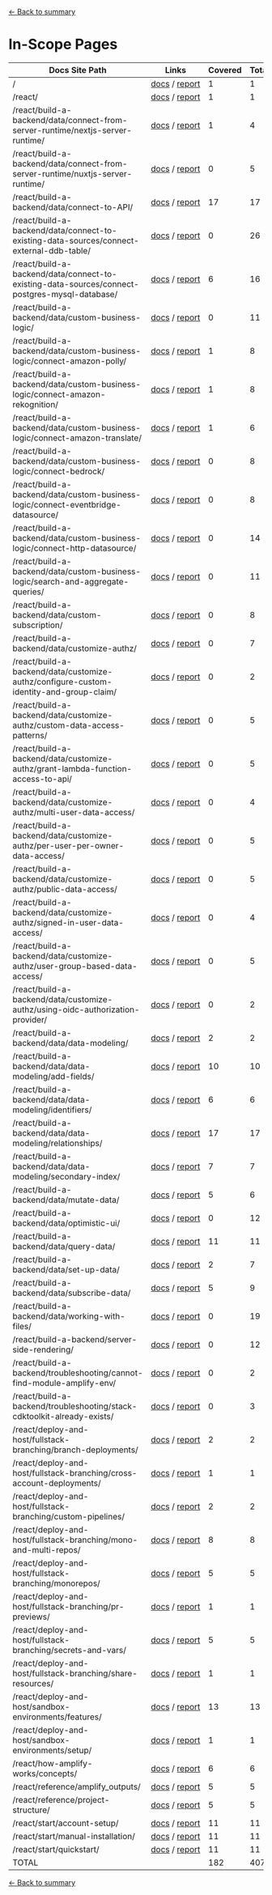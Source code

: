[<- Back to summary](./readme.md)

# In-Scope Pages

| Docs Site Path | Links | Covered | Total | % |
| -- | -- | -- | -- | -- |
| / | [docs](https://docs.amplify.aws/)&nbsp;/&nbsp;[report](docs-page/index.md) | 1 | 1 | 100.0% |
| /react/ | [docs](https://docs.amplify.aws/react/)&nbsp;/&nbsp;[report](docs-page/react/index.md) | 1 | 1 | 100.0% |
| /react/build-a-backend/data/connect-from-server-runtime/nextjs-server-runtime/ | [docs](https://docs.amplify.aws/react/build-a-backend/data/connect-from-server-runtime/nextjs-server-runtime/)&nbsp;/&nbsp;[report](docs-page/react/build-a-backend/data/connect-from-server-runtime/nextjs-server-runtime/index.md) | 1 | 4 | 25.0% |
| /react/build-a-backend/data/connect-from-server-runtime/nuxtjs-server-runtime/ | [docs](https://docs.amplify.aws/react/build-a-backend/data/connect-from-server-runtime/nuxtjs-server-runtime/)&nbsp;/&nbsp;[report](docs-page/react/build-a-backend/data/connect-from-server-runtime/nuxtjs-server-runtime/index.md) | 0 | 5 | 0.0% |
| /react/build-a-backend/data/connect-to-API/ | [docs](https://docs.amplify.aws/react/build-a-backend/data/connect-to-API/)&nbsp;/&nbsp;[report](docs-page/react/build-a-backend/data/connect-to-API/index.md) | 17 | 17 | 100.0% |
| /react/build-a-backend/data/connect-to-existing-data-sources/connect-external-ddb-table/ | [docs](https://docs.amplify.aws/react/build-a-backend/data/connect-to-existing-data-sources/connect-external-ddb-table/)&nbsp;/&nbsp;[report](docs-page/react/build-a-backend/data/connect-to-existing-data-sources/connect-external-ddb-table/index.md) | 0 | 26 | 0.0% |
| /react/build-a-backend/data/connect-to-existing-data-sources/connect-postgres-mysql-database/ | [docs](https://docs.amplify.aws/react/build-a-backend/data/connect-to-existing-data-sources/connect-postgres-mysql-database/)&nbsp;/&nbsp;[report](docs-page/react/build-a-backend/data/connect-to-existing-data-sources/connect-postgres-mysql-database/index.md) | 6 | 16 | 37.5% |
| /react/build-a-backend/data/custom-business-logic/ | [docs](https://docs.amplify.aws/react/build-a-backend/data/custom-business-logic/)&nbsp;/&nbsp;[report](docs-page/react/build-a-backend/data/custom-business-logic/index.md) | 0 | 11 | 0.0% |
| /react/build-a-backend/data/custom-business-logic/connect-amazon-polly/ | [docs](https://docs.amplify.aws/react/build-a-backend/data/custom-business-logic/connect-amazon-polly/)&nbsp;/&nbsp;[report](docs-page/react/build-a-backend/data/custom-business-logic/connect-amazon-polly/index.md) | 1 | 8 | 12.5% |
| /react/build-a-backend/data/custom-business-logic/connect-amazon-rekognition/ | [docs](https://docs.amplify.aws/react/build-a-backend/data/custom-business-logic/connect-amazon-rekognition/)&nbsp;/&nbsp;[report](docs-page/react/build-a-backend/data/custom-business-logic/connect-amazon-rekognition/index.md) | 1 | 8 | 12.5% |
| /react/build-a-backend/data/custom-business-logic/connect-amazon-translate/ | [docs](https://docs.amplify.aws/react/build-a-backend/data/custom-business-logic/connect-amazon-translate/)&nbsp;/&nbsp;[report](docs-page/react/build-a-backend/data/custom-business-logic/connect-amazon-translate/index.md) | 1 | 6 | 16.7% |
| /react/build-a-backend/data/custom-business-logic/connect-bedrock/ | [docs](https://docs.amplify.aws/react/build-a-backend/data/custom-business-logic/connect-bedrock/)&nbsp;/&nbsp;[report](docs-page/react/build-a-backend/data/custom-business-logic/connect-bedrock/index.md) | 0 | 8 | 0.0% |
| /react/build-a-backend/data/custom-business-logic/connect-eventbridge-datasource/ | [docs](https://docs.amplify.aws/react/build-a-backend/data/custom-business-logic/connect-eventbridge-datasource/)&nbsp;/&nbsp;[report](docs-page/react/build-a-backend/data/custom-business-logic/connect-eventbridge-datasource/index.md) | 0 | 8 | 0.0% |
| /react/build-a-backend/data/custom-business-logic/connect-http-datasource/ | [docs](https://docs.amplify.aws/react/build-a-backend/data/custom-business-logic/connect-http-datasource/)&nbsp;/&nbsp;[report](docs-page/react/build-a-backend/data/custom-business-logic/connect-http-datasource/index.md) | 0 | 14 | 0.0% |
| /react/build-a-backend/data/custom-business-logic/search-and-aggregate-queries/ | [docs](https://docs.amplify.aws/react/build-a-backend/data/custom-business-logic/search-and-aggregate-queries/)&nbsp;/&nbsp;[report](docs-page/react/build-a-backend/data/custom-business-logic/search-and-aggregate-queries/index.md) | 0 | 11 | 0.0% |
| /react/build-a-backend/data/custom-subscription/ | [docs](https://docs.amplify.aws/react/build-a-backend/data/custom-subscription/)&nbsp;/&nbsp;[report](docs-page/react/build-a-backend/data/custom-subscription/index.md) | 0 | 8 | 0.0% |
| /react/build-a-backend/data/customize-authz/ | [docs](https://docs.amplify.aws/react/build-a-backend/data/customize-authz/)&nbsp;/&nbsp;[report](docs-page/react/build-a-backend/data/customize-authz/index.md) | 0 | 7 | 0.0% |
| /react/build-a-backend/data/customize-authz/configure-custom-identity-and-group-claim/ | [docs](https://docs.amplify.aws/react/build-a-backend/data/customize-authz/configure-custom-identity-and-group-claim/)&nbsp;/&nbsp;[report](docs-page/react/build-a-backend/data/customize-authz/configure-custom-identity-and-group-claim/index.md) | 0 | 2 | 0.0% |
| /react/build-a-backend/data/customize-authz/custom-data-access-patterns/ | [docs](https://docs.amplify.aws/react/build-a-backend/data/customize-authz/custom-data-access-patterns/)&nbsp;/&nbsp;[report](docs-page/react/build-a-backend/data/customize-authz/custom-data-access-patterns/index.md) | 0 | 5 | 0.0% |
| /react/build-a-backend/data/customize-authz/grant-lambda-function-access-to-api/ | [docs](https://docs.amplify.aws/react/build-a-backend/data/customize-authz/grant-lambda-function-access-to-api/)&nbsp;/&nbsp;[report](docs-page/react/build-a-backend/data/customize-authz/grant-lambda-function-access-to-api/index.md) | 0 | 5 | 0.0% |
| /react/build-a-backend/data/customize-authz/multi-user-data-access/ | [docs](https://docs.amplify.aws/react/build-a-backend/data/customize-authz/multi-user-data-access/)&nbsp;/&nbsp;[report](docs-page/react/build-a-backend/data/customize-authz/multi-user-data-access/index.md) | 0 | 4 | 0.0% |
| /react/build-a-backend/data/customize-authz/per-user-per-owner-data-access/ | [docs](https://docs.amplify.aws/react/build-a-backend/data/customize-authz/per-user-per-owner-data-access/)&nbsp;/&nbsp;[report](docs-page/react/build-a-backend/data/customize-authz/per-user-per-owner-data-access/index.md) | 0 | 5 | 0.0% |
| /react/build-a-backend/data/customize-authz/public-data-access/ | [docs](https://docs.amplify.aws/react/build-a-backend/data/customize-authz/public-data-access/)&nbsp;/&nbsp;[report](docs-page/react/build-a-backend/data/customize-authz/public-data-access/index.md) | 0 | 5 | 0.0% |
| /react/build-a-backend/data/customize-authz/signed-in-user-data-access/ | [docs](https://docs.amplify.aws/react/build-a-backend/data/customize-authz/signed-in-user-data-access/)&nbsp;/&nbsp;[report](docs-page/react/build-a-backend/data/customize-authz/signed-in-user-data-access/index.md) | 0 | 4 | 0.0% |
| /react/build-a-backend/data/customize-authz/user-group-based-data-access/ | [docs](https://docs.amplify.aws/react/build-a-backend/data/customize-authz/user-group-based-data-access/)&nbsp;/&nbsp;[report](docs-page/react/build-a-backend/data/customize-authz/user-group-based-data-access/index.md) | 0 | 5 | 0.0% |
| /react/build-a-backend/data/customize-authz/using-oidc-authorization-provider/ | [docs](https://docs.amplify.aws/react/build-a-backend/data/customize-authz/using-oidc-authorization-provider/)&nbsp;/&nbsp;[report](docs-page/react/build-a-backend/data/customize-authz/using-oidc-authorization-provider/index.md) | 0 | 2 | 0.0% |
| /react/build-a-backend/data/data-modeling/ | [docs](https://docs.amplify.aws/react/build-a-backend/data/data-modeling/)&nbsp;/&nbsp;[report](docs-page/react/build-a-backend/data/data-modeling/index.md) | 2 | 2 | 100.0% |
| /react/build-a-backend/data/data-modeling/add-fields/ | [docs](https://docs.amplify.aws/react/build-a-backend/data/data-modeling/add-fields/)&nbsp;/&nbsp;[report](docs-page/react/build-a-backend/data/data-modeling/add-fields/index.md) | 10 | 10 | 100.0% |
| /react/build-a-backend/data/data-modeling/identifiers/ | [docs](https://docs.amplify.aws/react/build-a-backend/data/data-modeling/identifiers/)&nbsp;/&nbsp;[report](docs-page/react/build-a-backend/data/data-modeling/identifiers/index.md) | 6 | 6 | 100.0% |
| /react/build-a-backend/data/data-modeling/relationships/ | [docs](https://docs.amplify.aws/react/build-a-backend/data/data-modeling/relationships/)&nbsp;/&nbsp;[report](docs-page/react/build-a-backend/data/data-modeling/relationships/index.md) | 17 | 17 | 100.0% |
| /react/build-a-backend/data/data-modeling/secondary-index/ | [docs](https://docs.amplify.aws/react/build-a-backend/data/data-modeling/secondary-index/)&nbsp;/&nbsp;[report](docs-page/react/build-a-backend/data/data-modeling/secondary-index/index.md) | 7 | 7 | 100.0% |
| /react/build-a-backend/data/mutate-data/ | [docs](https://docs.amplify.aws/react/build-a-backend/data/mutate-data/)&nbsp;/&nbsp;[report](docs-page/react/build-a-backend/data/mutate-data/index.md) | 5 | 6 | 83.3% |
| /react/build-a-backend/data/optimistic-ui/ | [docs](https://docs.amplify.aws/react/build-a-backend/data/optimistic-ui/)&nbsp;/&nbsp;[report](docs-page/react/build-a-backend/data/optimistic-ui/index.md) | 0 | 12 | 0.0% |
| /react/build-a-backend/data/query-data/ | [docs](https://docs.amplify.aws/react/build-a-backend/data/query-data/)&nbsp;/&nbsp;[report](docs-page/react/build-a-backend/data/query-data/index.md) | 11 | 11 | 100.0% |
| /react/build-a-backend/data/set-up-data/ | [docs](https://docs.amplify.aws/react/build-a-backend/data/set-up-data/)&nbsp;/&nbsp;[report](docs-page/react/build-a-backend/data/set-up-data/index.md) | 2 | 7 | 28.6% |
| /react/build-a-backend/data/subscribe-data/ | [docs](https://docs.amplify.aws/react/build-a-backend/data/subscribe-data/)&nbsp;/&nbsp;[report](docs-page/react/build-a-backend/data/subscribe-data/index.md) | 5 | 9 | 55.6% |
| /react/build-a-backend/data/working-with-files/ | [docs](https://docs.amplify.aws/react/build-a-backend/data/working-with-files/)&nbsp;/&nbsp;[report](docs-page/react/build-a-backend/data/working-with-files/index.md) | 0 | 19 | 0.0% |
| /react/build-a-backend/server-side-rendering/ | [docs](https://docs.amplify.aws/react/build-a-backend/server-side-rendering/)&nbsp;/&nbsp;[report](docs-page/react/build-a-backend/server-side-rendering/index.md) | 0 | 12 | 0.0% |
| /react/build-a-backend/troubleshooting/cannot-find-module-amplify-env/ | [docs](https://docs.amplify.aws/react/build-a-backend/troubleshooting/cannot-find-module-amplify-env/)&nbsp;/&nbsp;[report](docs-page/react/build-a-backend/troubleshooting/cannot-find-module-amplify-env/index.md) | 0 | 2 | 0.0% |
| /react/build-a-backend/troubleshooting/stack-cdktoolkit-already-exists/ | [docs](https://docs.amplify.aws/react/build-a-backend/troubleshooting/stack-cdktoolkit-already-exists/)&nbsp;/&nbsp;[report](docs-page/react/build-a-backend/troubleshooting/stack-cdktoolkit-already-exists/index.md) | 0 | 3 | 0.0% |
| /react/deploy-and-host/fullstack-branching/branch-deployments/ | [docs](https://docs.amplify.aws/react/deploy-and-host/fullstack-branching/branch-deployments/)&nbsp;/&nbsp;[report](docs-page/react/deploy-and-host/fullstack-branching/branch-deployments/index.md) | 2 | 2 | 100.0% |
| /react/deploy-and-host/fullstack-branching/cross-account-deployments/ | [docs](https://docs.amplify.aws/react/deploy-and-host/fullstack-branching/cross-account-deployments/)&nbsp;/&nbsp;[report](docs-page/react/deploy-and-host/fullstack-branching/cross-account-deployments/index.md) | 1 | 1 | 100.0% |
| /react/deploy-and-host/fullstack-branching/custom-pipelines/ | [docs](https://docs.amplify.aws/react/deploy-and-host/fullstack-branching/custom-pipelines/)&nbsp;/&nbsp;[report](docs-page/react/deploy-and-host/fullstack-branching/custom-pipelines/index.md) | 2 | 2 | 100.0% |
| /react/deploy-and-host/fullstack-branching/mono-and-multi-repos/ | [docs](https://docs.amplify.aws/react/deploy-and-host/fullstack-branching/mono-and-multi-repos/)&nbsp;/&nbsp;[report](docs-page/react/deploy-and-host/fullstack-branching/mono-and-multi-repos/index.md) | 8 | 8 | 100.0% |
| /react/deploy-and-host/fullstack-branching/monorepos/ | [docs](https://docs.amplify.aws/react/deploy-and-host/fullstack-branching/monorepos/)&nbsp;/&nbsp;[report](docs-page/react/deploy-and-host/fullstack-branching/monorepos/index.md) | 5 | 5 | 100.0% |
| /react/deploy-and-host/fullstack-branching/pr-previews/ | [docs](https://docs.amplify.aws/react/deploy-and-host/fullstack-branching/pr-previews/)&nbsp;/&nbsp;[report](docs-page/react/deploy-and-host/fullstack-branching/pr-previews/index.md) | 1 | 1 | 100.0% |
| /react/deploy-and-host/fullstack-branching/secrets-and-vars/ | [docs](https://docs.amplify.aws/react/deploy-and-host/fullstack-branching/secrets-and-vars/)&nbsp;/&nbsp;[report](docs-page/react/deploy-and-host/fullstack-branching/secrets-and-vars/index.md) | 5 | 5 | 100.0% |
| /react/deploy-and-host/fullstack-branching/share-resources/ | [docs](https://docs.amplify.aws/react/deploy-and-host/fullstack-branching/share-resources/)&nbsp;/&nbsp;[report](docs-page/react/deploy-and-host/fullstack-branching/share-resources/index.md) | 1 | 1 | 100.0% |
| /react/deploy-and-host/sandbox-environments/features/ | [docs](https://docs.amplify.aws/react/deploy-and-host/sandbox-environments/features/)&nbsp;/&nbsp;[report](docs-page/react/deploy-and-host/sandbox-environments/features/index.md) | 13 | 13 | 100.0% |
| /react/deploy-and-host/sandbox-environments/setup/ | [docs](https://docs.amplify.aws/react/deploy-and-host/sandbox-environments/setup/)&nbsp;/&nbsp;[report](docs-page/react/deploy-and-host/sandbox-environments/setup/index.md) | 1 | 1 | 100.0% |
| /react/how-amplify-works/concepts/ | [docs](https://docs.amplify.aws/react/how-amplify-works/concepts/)&nbsp;/&nbsp;[report](docs-page/react/how-amplify-works/concepts/index.md) | 6 | 6 | 100.0% |
| /react/reference/amplify_outputs/ | [docs](https://docs.amplify.aws/react/reference/amplify_outputs/)&nbsp;/&nbsp;[report](docs-page/react/reference/amplify_outputs/index.md) | 5 | 5 | 100.0% |
| /react/reference/project-structure/ | [docs](https://docs.amplify.aws/react/reference/project-structure/)&nbsp;/&nbsp;[report](docs-page/react/reference/project-structure/index.md) | 5 | 5 | 100.0% |
| /react/start/account-setup/ | [docs](https://docs.amplify.aws/react/start/account-setup/)&nbsp;/&nbsp;[report](docs-page/react/start/account-setup/index.md) | 11 | 11 | 100.0% |
| /react/start/manual-installation/ | [docs](https://docs.amplify.aws/react/start/manual-installation/)&nbsp;/&nbsp;[report](docs-page/react/start/manual-installation/index.md) | 11 | 11 | 100.0% |
| /react/start/quickstart/ | [docs](https://docs.amplify.aws/react/start/quickstart/)&nbsp;/&nbsp;[report](docs-page/react/start/quickstart/index.md) | 11 | 11 | 100.0% |
| TOTAL | | 182 | 407 | 44.7% |

[<- Back to summary](./readme.md)

